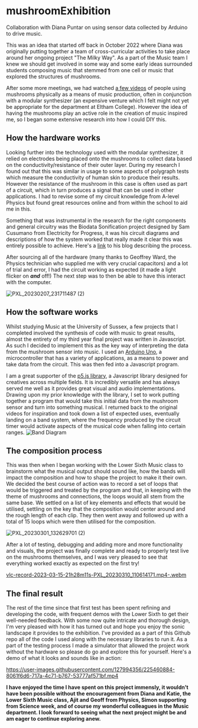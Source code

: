 # mushroomExhibition
Collaboration with Diana Puntar on using sensor data collected by Arduino to drive music.

This was an idea that started off back in October 2022 where Diana was originally putting together a team of cross-curricular activities to take place around her ongoing project "The Milky Way". As a part of the Music team I knew we should get involved in some way and some early ideas surrounded students composing music that stemmed from one cell or music that explored the structures of mushrooms. 

After some more meetings, we had watched [a few videos](https://www.youtube.com/watch?v=Jivuu_cNnYI) of people using mushrooms physically as a means of music production, often in conjunction with a modular synthesizer (an expensive venture which I felt might not yet be appropriate for the department at Eltham College). However the idea of having the mushrooms play an active role in the creation of music inspired me, so I began some extensive research into how I could DIY this.



## How the hardware works
Looking further into the technology used with the modular synthesizer, it relied on electrodes being placed onto the mushrooms to collect data based on the conductivity/resistance of their outer layer. During my research I found out that this was similar in usage to some aspects of polygraph tests which measure the conductivity of human skin to produce their results. However the resistance of the mushroom in this case is often used as part of a circuit, which in turn produces a signal that can be used in other applications. I had to revise some of my circuit knowledge from A-level Physics but found great resources online and from within the school to aid me in this.

Something that was instrumental in the research for the right components and general circuitry was the Biodata Sonification project designed by Sam Cusumano from Electricity for Progress, it was his circuit diagrams and descriptions of how the system worked that really made it clear this was entirely possible to achieve. Here's a [link](https://electricityforprogress.com/biodata-sonification/) to his blog describing the process.

After sourcing all of the hardware (many thanks to Geoffrey Ward, the Physics technician who supplied me with very crucial capacitors) and a lot of trial and error, I had the circuit working as expected (it made a light flicker on **_and_** off!) The next step was to then be able to have this interact with the computer.

![PXL_20230207_231711487 (2)](https://user-images.githubusercontent.com/127994356/225443775-63e02fe7-6f63-43aa-9257-f7c2bf08abab.jpg)


## How the software works
Whilst studying Music at the University of Sussex, a few projects that I completed involved the synthesis of code with music to great results, almost the entirety of my third year final project was written in Javascript. As such I decided to implement this as the key way of interpreting the data from the mushroom sensor into music. I used an [Arduino Uno](https://www.arduino.cc/en/Guide/Introduction), a microcontroller that has a variety of applications, as a means to power and take data from the circuit. This was then fed into a Javascript program.

I am a great supporter of the [p5.js library](https://p5js.org/), a Javascript library designed for creatives across multiple fields. It is incredibly versatile and has always served me well as it provides great visual and audio implementations. Drawing upon my prior knowledge with the library, I set to work putting together a program that would take this initial data from the mushroom sensor and turn into something musical. I returned back to the original videos for inspiration and took down a list of expected uses, eventually landing on a band system, where the frequency produced by the circuit timer would activate aspects of the musical code when falling into certain ranges. ![Band Diagram](https://user-images.githubusercontent.com/127994356/225447600-ea18d09f-6e1c-4e33-baa1-d164b01bc30a.png)

## The composition process
This was then when I began working with the Lower Sixth Music class to brainstorm what the musical output should sound like, how the bands will impact the composition and how to shape the project to make it their own. We decided the best course of action was to record a set of loops that would be triggered and treated by the program and that, in keeping with the theme of mushrooms and connections, the loops would all stem from the same base. We settled on a list of key elements and effects that would be utilised, settling on the key that the composition would center around and the rough length of each clip. They then went away and followed up with a total of 15 loops which were then utilised for the composition. 

![PXL_20230301_132629701 (2)](https://user-images.githubusercontent.com/127994356/225449452-77c7cc21-b23b-4ce7-9053-46bb7e632c8f.jpg)

After a lot of testing, debugging and adding more and more functionality and visuals, the project was finally complete and ready to properly test live on the mushrooms themselves, and I was very pleased to see that everything worked exactly as expected on the first try! 

[vlc-record-2023-03-15-21h28m11s-PXL_20230310_110614171.mp4-.webm](https://user-images.githubusercontent.com/127994356/225454477-3eccdbba-4283-42fb-9700-61f5ce61cfb9.webm)


## The final result
The rest of the time since that first test has been spent refining and developing the code, with frequent demos with the Lower Sixth to get their well-needed feedback. With some now quite intricate and thorough design, I'm very pleased with how it has turned out and hope you enjoy the sonic landscape it provides to the exhibition. I've provided as a part of this Github repo all of the code I used along with the necessary libraries to run it. As a part of the testing process I made a simulator that allowed the project work without the hardware so please do go and explore this for yourself. Here's a demo of what it looks and sounds like in action:

https://user-images.githubusercontent.com/127994356/225460884-8061f6d6-717a-4c71-b767-53777af571bf.mp4


**I have enjoyed the time I have spent on this project immensly, it wouldn't have been possible without the encouragement from Diana and Katie, the Lower Sixth Music class, Ajit and Geoff from Physics, Simon supporting from Science week, and of course my wonderful colleagues in the Music department. I look forward to seeing what the next project might be and am eager to continue exploring anew.**
